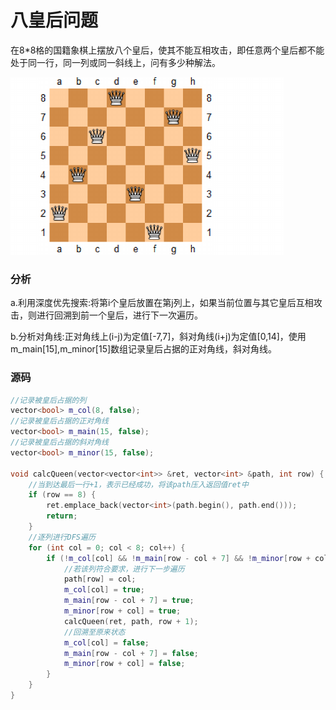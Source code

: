 # 八皇后问题


在8*8格的国籍象棋上摆放八个皇后，使其不能互相攻击，即任意两个皇后都不能处于同一行，同一列或同一斜线上，问有多少种解法。

![](../img/57.png)

### 分析

a.利用深度优先搜索:将第i个皇后放置在第j列上，如果当前位置与其它皇后互相攻击，则进行回溯到前一个皇后，进行下一次遍历。

b.分析对角线:正对角线上(i-j)为定值[-7,7]，斜对角线(i+j)为定值[0,14]，使用m_main[15],m_minor[15]数组记录皇后占据的正对角线，斜对角线。

### 源码

```cpp
//记录被皇后占据的列
vector<bool> m_col(8, false);
//记录被皇后占据的正对角线
vector<bool> m_main(15, false);
//记录被皇后占据的斜对角线
vector<bool> m_minor(15, false);

void calcQueen(vector<vector<int>> &ret, vector<int> &path, int row) {
    //当到达最后一行+1，表示已经成功，将该path压入返回值ret中
    if (row == 8) {
        ret.emplace_back(vector<int>(path.begin(), path.end()));
        return;
    }
    //逐列进行DFS遍历
    for (int col = 0; col < 8; col++) {
        if (!m_col[col] && !m_main[row - col + 7] && !m_minor[row + col]) {
            //若该列符合要求，进行下一步遍历
            path[row] = col;
            m_col[col] = true;
            m_main[row - col + 7] = true;
            m_minor[row + col] = true;
            calcQueen(ret, path, row + 1);
            //回溯至原来状态
            m_col[col] = false;
            m_main[row - col + 7] = false;
            m_minor[row + col] = false;
        }
    }
}
```
